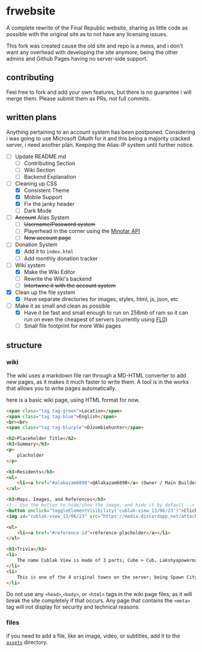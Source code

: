 # frwebsite

A complete rewrite of the Final Republic website, sharing as little code as possible with the original site as to not have any licensing issues.

This fork was created cause the old site and repo is a mess, and i don't want any overhead with developing the site anymore, being the other admins and Github Pages having no server-side support.

## contributing

Feel free to fork and add your own features, but there is no guarantee i will merge them. Please submit them as PRs, not full commits.

## written plans

Anything pertaining to an account system has been postponed. Considering i was going to use Microsoft OAuth for it and this being a majority cracked server, i need another plan. Keeping the Alias-IP system until further notice.

- [ ] Update README.md
  - [ ] Contributing Section
  - [ ] Wiki Section
  - [ ] Backend Explanation
- [ ] Cleaning up CSS
  - [x] Consistent Theme
  - [x] Mobile Support
  - [x] Fix the janky header
  - [ ] Dark Mode
- [ ] ~~Account~~ Alias System
  - [ ] ~~Username/Password system~~
  - [ ] Playerhead in the corner using the [Minotar API](https://minotar.net/avatar/notch/100)
  - [ ] ~~New account page~~
- [ ] Donation System
  - [x] Add it to `index.html`
  - [ ] Add monthly donation tracker
- [ ] Wiki system
  - [x] Make the Wiki Editor
  - [ ] Rewrite the Wiki's backend
  - [ ] ~~Intertwine it with the account system~~
- [x] Clean up the file system
  - [x] Have separate directories for images, styles, html, js, json, etc
- [ ] Make it as small and clean as possible
  - [x] Have it be fast and small enough to run on 256mb of ram so it can run on even the cheapest of servers (currently using [FL0](https://www.fl0.com/))
  - [ ] Small file footprint for more Wiki pages

## structure

### wiki

The wiki uses a markdown file ran through a MD-HTML converter to add new pages, as it makes it much faster to write them. A tool is in the works that allows you to write pages automatically.

here is a basic wiki page, using HTML format for now.

```html
<span class="tag tag-green">Location</span>
<span class="tag tag-blue">English</span>
<br><br>
<span class="tag tag-blurple">DJzombiehunter</span>

<h2>Placeholder Title</h2>
<h3>Summary</h3>
<p>
    placholder
</p>

<h3>Residents</h3>
<ul>
    <li><a href="#alakazam6898">@Alakazam6898</a> (Owner / Main Builder)</li>
</ul>

<h3>Maps, Images, and References</h3>
<!-- Use the button to hide/show the image, and hide it by default -->
<button onclick="toggleElementVisibility('cublak-view_13/06/23')">Click to show image "cublak-view_13/06/23"</button>
<img id="cublak-view_13/06/23" src="https://media.discordapp.net/attachments/1061516148325220455/1118033620024709120/image.png" alt="Image 1" style="display:none;">

<ul>
    <li><a href="#reference-id">reference-placholder</a></li>
</ul>

<h3>Trivia</h3>
<li>
    The name Cublak View is made of 3 parts; Cube > Cub, Lakshyapowerman > Lak, Mountain View > View. It was a name idea that everyone just stuck with.
</li>
<li>
    This is one of the 4 original towns on the server; being Spawn City, Cublak View, Windswept Fang, and Nether Bay.
</li>

```

Do not use any `<head>`,`<body>`, or `<html>` tags in the wiki page files, as it will break the site completely if that occurs. Any page that contains the `<meta>` tag will not display for security and technical reasons.

### files

if you need to add a file, like an image, video, or subtitles, add it to the [`assets`](./assets/) directory.

